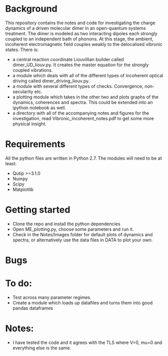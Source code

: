 
# Background

This repository contains the notes and code for investigating the charge dynamics of a driven molecular dimer in an open-quantum systems treatment. The dimer is modeled as two interacting dipoles each strongly coupled to an independent bath of phonons. At this stage, the ambient, incoherent electromagnetic field couples weakly to the delocalised vibronic states.
There is:
- a central reaction coordinate Liouvillian builder called dimer_UD_liouv.py. It creates the master equation for the strongly coupled vibrations.
- a module which deals with all of the different types of incoherent optical driving called dimer_driving_liouv.py.
- a module with several different types of checks. Convergence, non-secularity etc.
- a plotting module which takes in the other two and plots graphs of the dynamics, coherences and spectra. This could be extended into an ipython notebook as well.
- a directory with all of the accompanying notes and figures for the investigation, read Vibronic_incoherent_notes.pdf to get some more physical insight.

# Requirements

All the python files are written in Python 2.7. The modules will need to be at least:
- Qutip >=3.1.0
- Numpy
- Scipy
- Matplotlib

# Getting started
- Clone the repo and install the python dependencies
- Open ME_plotting.py, choose some parameters and run it.
- Check in the Notes/Images folder for default plots of dynamics and spectra, or alternatively use the data files in DATA to plot your own.

# Bugs


# To do:
- Test across many parameter regimes.
- Create a module which loads up datafiles and turns them into good pandas dataframes

# Notes:
- I have tested the code and it agrees with the TLS where V=0, mu=0 and everything else is the same.
